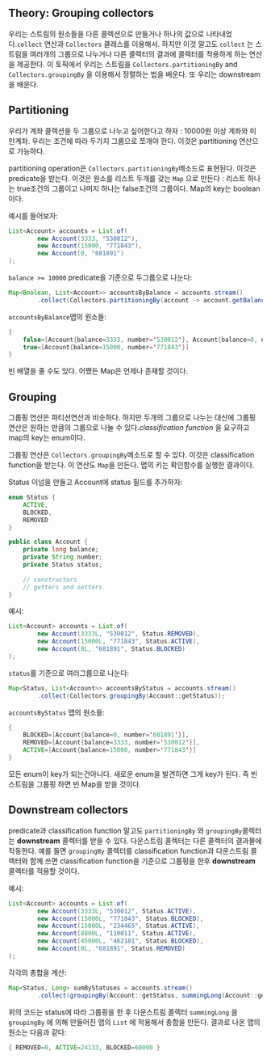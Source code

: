 ## Theory: Grouping collectors

우리는 스트림의 원소들을 다른 콜렉션으로 만들거나 하나의 값으로 나타내었다.`collect` 연산과 `Collectors` 클래스를 이용해서. 하지만 이것 말고도 `collect` 는 스트림을 여러개의 그룹으로 나누거나 다른 콜렉터의 결과에 콜렉터를 적용하게 하는 연산을 제공한다. 이 토픽에서 우리는 스트림을 `Collectors.partitioningBy` and `Collectors.groupingBy` 을 이용해서 정렬하는 법을 배운다. 또 우리는 downstream을 배운다.

## Partitioning

우리가 계좌 콜렉션을 두 그룹으로 나누고 싶어한다고 하자 : 10000원 이상 계좌와 미만계좌. 우리는 조건에 따라 두가지 그룹으로 쪼개야 한다. 이것은 partitioning 연산으로 가능하다.

partitioning operation은 `Collectors.partitioningBy`메소드로 표현된다. 이것은 predicate을 받는다. 이것은 원소를 리스트 두개를 갖는 `Map` 으로 만든다 : 리스트 하나는 true조건의 그룹이고 나머지 하나는 false조건의 그룹이다. Map의 key는 boolean 이다.

예시를 들어보자:

```java
List<Account> accounts = List.of(
        new Account(3333, "530012"),
        new Account(15000, "771843"),
        new Account(0, "681891")
);
```

 `balance >= 10000` predicate을 기준으로 두그룹으로 나눈다:

```java
Map<Boolean, List<Account>> accountsByBalance = accounts.stream()
        .collect(Collectors.partitioningBy(account -> account.getBalance() >= 10000));
```

 `accountsByBalance`맵의 원소들:

```java
{
    false=[Account{balance=3333, number='530012'}, Account{balance=0, number='681891'}], 
    true=[Account{balance=15000, number='771843'}]
}
```



빈 배열을 줄 수도 있다. 어쨌든 Map은 언제나 존재할 것이다.



## Grouping

그룹핑 연산은 파티션연산과 비슷하다. 하지만 두개의 그룹으로 나누는 대신에 그룹핑 연산은 원하는 만큼의 그룹으로 나눌 수 있다.*classification function* 을 요구하고 map의 key는 enum이다.

그룹핑 연산은 `Collectors.groupingBy`메소드로 할 수 있다. 이것은  classification function을 받는다. 이 연산도 `Map`을 만든다. 맵의 키는 확인함수를 실행한 결과이다.

Status 이넘을 만들고 Account에 status 필드를 추가하자:

```java
enum Status {
    ACTIVE,
    BLOCKED,
    REMOVED
}

public class Account {
    private long balance;
    private String number;
    private Status status;
    
    // constructors
    // getters and setters
}
```

예시:

```java
List<Account> accounts = List.of(
        new Account(3333L, "530012", Status.REMOVED),
        new Account(15000L, "771843", Status.ACTIVE),
        new Account(0L, "681891", Status.BLOCKED)
);
```

 `status`를 기준으로 여러그룹으로 나눈다:

```java
Map<Status, List<Account>> accountsByStatus = accounts.stream()
        .collect(Collectors.groupingBy(Account::getStatus));
```

`accountsByStatus` 맵의 원소들:

```java
{
    BLOCKED=[Account{balance=0, number='681891'}], 
    REMOVED=[Account{balance=3333, number='530012'}], 
    ACTIVE=[Account{balance=15000, number='771843'}]
}
```

모든 enum이 key가 되는건아니다. 새로운 enum을 발견하면 그게 key가 된다. 즉 빈 스트림을 그룹핑 하면 빈 Map을 받을 것이다.

## Downstream collectors

predicate과 classification function 말고도 `partitioningBy` 와 `groupingBy`콜렉터는 **downstream** 콜렉터를 받을 수 있다. 다운스트림 콜렉터는 다른 콜렉터의 결과물에 작동한다. 예를 들면 `groupingBy` 콜렉터를 classification function과 다운스트림 콜렉터와 함께 쓰면 classification function을 기준으로 그룹핑을 한후 **downstream** 콜렉터를 적용할 것이다.

예시:

```java
List<Account> accounts = List.of(
        new Account(3333L, "530012", Status.ACTIVE),
        new Account(15000L, "771843", Status.BLOCKED),
        new Account(15000L, "234465", Status.ACTIVE),
        new Account(8800L, "110011", Status.ACTIVE),
        new Account(45000L, "462181", Status.BLOCKED),
        new Account(0L, "681891", Status.REMOVED)
);
```

각각의 총합을 계산:

```java
Map<Status, Long> sumByStatuses = accounts.stream()
        .collect(groupingBy(Account::getStatus, summingLong(Account::getBalance)));
```

위의 코드는 status에 따라 그룹핑을 한 후 다운스트림 콜렉터 `summingLong` 을 `groupingBy` 에 의해 만들어진 맵의 `List` 에 적용해서 총합을 만든다. 결과로 나온 맵의 원소는 다음과 같다:

```java
{ REMOVED=0, ACTIVE=24133, BLOCKED=60000 }
```